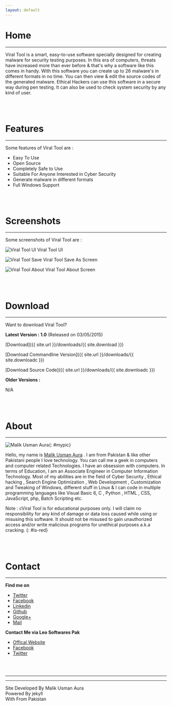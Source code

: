 ```yaml
---
layout: default
---
```


# [](#home)Home
* * *

Viral Tool is a smart, easy-to-use software specially designed for creating malware for security testing purposes. 
In this era of computers, threats have increased more than ever before & that's why a software like this comes in handy. 
With this software you can create up to 26 malware's in different formats in no time. You can then view & edit the source codes of the generated malware. 
Ethical Hackers can use this software in a secure way during pen testing. It can also be used to check system security by any kind of user.

<br/><br/>
# [](#features)Features
* * *

Some features of Viral Tool are : 

* Easy To Use
* Open Source
* Completely Safe to Use
* Suitable For Anyone Interested in Cyber Security
* Generate malware in different formats
* Full Windows Support

<br/><br/>
# [](#screenshots)Screenshots
* * *

Some screenshots of Viral Tool are :

![Viral Tool UI](/viral-tool-site/images/viraltool_1.png)
Viral Tool UI


![Viral Tool Save](/viral-tool-site/images/viraltool_2.png)
Viral Tool Save As Screen


![Viral Tool About](/viral-tool-site/images/viraltool_3.png)
Viral Tool About Screen

<br/><br/>
# [](#download)Download
* * *

Want to download Viral Tool?

**Latest Version : 1.0** (Released on  03/05/2015)

[Download]({{ site.url }}/downloads/{{ site.download }})

[Download Commandline Version]({{ site.url }}/downloads/{{ site.downloadc }})

[Download Source Code]({{ site.url }}/downloads/{{ site.downloadc }})

**Older Versions :**

N/A

<br/><br/>
# [](#about)About
* * *

![Malik Usman Aura](/viral-tool-site/images/malikusmanaura.jpg){: #mypic}

Hello, my name is [Malik Usman Aura](mailto:usmanaura47[at]gmsil[dot]com) . I am from Pakistan & like other Pakistani people I love technology. 
You can call me a geek in computers and computer related Technologies. I have an obsession with computers. 
In terms of Education, I am an Associate Engineer in Computer Information Technology. 
Most of my abilities are in the field of Cyber Security , Ethical hacking , Search Engine Optimization , Web Development , Customization and Tweaking of Windows, different stuff in Linux & I can code in multiple programming languages 
like Visual Basic 6, C , Python , HTML , CSS, JavaScript, php, Batch Scripting etc.

Note : cViral Tool is for educational purposes only. I will claim no responsibility for any kind of damage or data loss caused while using or misusing this software.
It should not be misused to gain unauthorized access and/or write malicious programs for unethical purposes a.k.a cracking.
{: #is-red}

<br/><br/>
# [](#contact)Contact
* * *

**Find me on**

<ul>
	<li>
		<a href="https://twitter.com/malikusmanaura" target="_blank">
		  <i class="fa fa-twitter fa-fw"></i>Twitter
		</a>
	</li>
	 <li>
		<a href="https://www.facebook.com/malikusman.aura" target="_blank">
		  <i class="fa fa-facebook fa-fw"></i>Facebook
		</a>
	</li>
	<li>
		<a href="https://pk.linkedin.com/in/malikusmanaura" target="_blank">
		  <i class="fa fa-linkedin fa-fw"></i>Linkedin
		</a>
	</li>
	<li>
		<a href="https://github.com/usmanaura47" target="_blank">
		  <i class="fa fa-github fa-fw"></i>Github
		</a>
	</li>
	<li>
		<a href="https://plus.google.com/+MalikUsmanAura" target="_blank">
		  <i class="fa fa-google-plus-official fa-fw"></i>Google+
		</a>
	</li>
	<li>
		<a href="mailto:usmanaura47[at]gmail[dot]com" target="_blank">
		  <i class="fa fa-envelope fa-fw"></i>Mail
		</a>
	</li>
</ul>

**Contact Me via Leo Softwares Pak**

<ul>
	<li>
		<a href="https://leosoftwares4u.tk" target="_blank">
		  <i class="fa fa-globe fa-fw"></i>Offical Website
		</a>
	</li>
	<li>
		<a href="https://www.facebook.com/leosoftwarespak/" target="_blank">
		  <i class="fa fa-facebook fa-fw"></i>Facebook
		</a>
	</li>
	<li>
		<a href="https://twitter.com/LeoSoftwaresPak" target="_blank">
		  <i class="fa fa-twitter fa-fw"></i>Twitter
		</a>
	</li>
</ul>

<br/><br/>
<hr/><hr/>

Site Developed By Malik Usman Aura <br/>
Powered By jekyll <br/>
With <span><i class="fa fa-heart fa-fw" id="c-red"></i></span> From Pakistan
